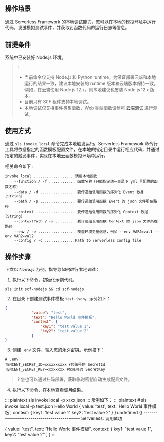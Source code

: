 ## 操作场景
通过 Serverless Framework 的本地调试能力，您可以在本地的模拟环境中运行代码，发送模拟测试事件，并获取到函数代码的运行日志等信息。

## 前提条件

系统中已安装好 Node.js 环境。

>!
>- 当前命令仅支持 Node.js 和 Python runtime。为保证部署云端和本地运行的结果一致，建议本地安装的 runtime 版本和云端版本保持一致。例如，在云端使用 Node.js 12.x，则本地建议也安装 Node.js 12.x 版本。
>- 目前只有 SCF 组件支持本地调试。
>- 本地调试仅支持事件类型函数，Web 类型函数请参照 [云端测试](https://cloud.tencent.com/document/product/583/56125#.E4.BA.91.E7.AB.AF.E6.B5.8B.E8.AF.95) 进行测试。

## 使用方式
通过 `sls invoke local` 命令完成本地触发运行。Serverless Framework 命令行工具将依据指定的函数模板配置文件，在本地的指定目录中运行相应代码，并通过指定的触发事件，实现在本地云函数模拟环境中运行。

相关命令如下：
```shell
invoke local .................. 调用本地函数
    --function / -f ............ 函数名称（只能指定统一目录下 yml 里配置的函数名称）
    --data / -d ................ 要传递给调用函数的序列化 Event 数据 (String)
    --path / -p ................ 要传递给调用函数 Event 的 json 文件所在路径
    --context .................. 要传递给调用函数的序列化 Context 数据 (String)
    --contextPath / -x ......... 要传递给调用函数 Context 的 json 文件所在路径
    --env / -e ................. 覆盖环境变量信息，例如 --env VAR1=val1 --env VAR2=val2
    --config / -c ..............Path to serverless config file
```

## 操作步骤
下文以 Node.js 为例，指导您如何进行本地调试：

1. 执行以下命令，初始化示例代码。
```shell
sls init scf-nodejs && cd scf-nodejs
```
2. 在目录下创建测试事件模板 `test.json`。示例如下： 
```json
{
			"value": "test",
			"text": "Hello World 事件模板",
			"context": {
				"key1": "test value 1",
				"key2": "test value 2"
		    }
}
```

3. 创建 `.env` 文件，输入您的永久密钥。示例如下： 
```
# .env
TENCENT_SECRET_ID=xxxxxxxxxx #您账号的 SecretId
TENCENT_SECRET_KEY=xxxxxxxx #您账号的 SecretKey
```
>? 您也可以通过扫码部署，获取临时密钥自动生成配置文件。
4. 执行以下命令，在本地查看调用结果。
<dx-codeblock>
:::  plaintext
sls invoke local -p xxxx.json
:::
</dx-codeblock>
示例如下： 
<dx-codeblock>
:::  plaintext
# sls invoke local -p test.json
Hello World
{
  value: 'test',
  text: 'Hello World 事件模板',
  context: { key1: 'test value 1', key2: 'test value 2' }
}
undefined
{}
---------------------------------------------
Serverless: 调用成功

{
  value: "test",
  text: "Hello World 事件模板",
  context: {
    key1: "test value 1",
    key2: "test value 2"
  }
}
:::
</dx-codeblock>
